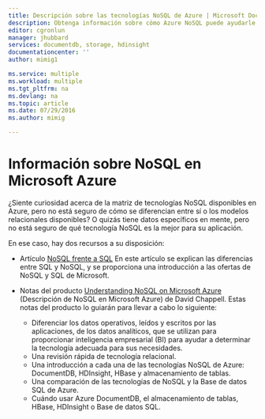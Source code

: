 ```yaml
---
title: Descripción sobre las tecnologías NoSQL de Azure | Microsoft Docs
description: Obtenga información sobre cómo Azure NoSQL puede ayudarle a administrar datos no adecuados para bases de datos relacionales. DocumentDB el almacenamiento de tablas, HBase, HDInsight o Base de datos SQL.
editor: cgronlun
manager: jhubbard
services: documentdb, storage, hdinsight
documentationcenter: ''
author: mimig1

ms.service: multiple
ms.workload: multiple
ms.tgt_pltfrm: na
ms.devlang: na
ms.topic: article
ms.date: 07/29/2016
ms.author: mimig

---
```

# Información sobre NoSQL en Microsoft Azure
¿Siente curiosidad acerca de la matriz de tecnologías NoSQL disponibles en Azure, pero no está seguro de cómo se diferencian entre sí o los modelos relacionales disponibles? O quizás tiene datos específicos en mente, pero no está seguro de qué tecnología NoSQL es la mejor para su aplicación.

En ese caso, hay dos recursos a su disposición:

* Artículo [NoSQL frente a SQL](documentdb-nosql-vs-sql.md) En este artículo se explican las diferencias entre SQL y NoSQL, y se proporciona una introducción a las ofertas de NoSQL y SQL de Microsoft.
* Notas del producto [Understanding NoSQL on Microsoft Azure](http://go.microsoft.com/fwlink/p/?LinkId=330292) (Descripción de NoSQL en Microsoft Azure) de David Chappell. Estas notas del producto lo guiarán para llevar a cabo lo siguiente:
  
  * Diferenciar los datos operativos, leídos y escritos por las aplicaciones, de los datos analíticos, que se utilizan para proporcionar inteligencia empresarial (BI) para ayudar a determinar la tecnología adecuada para sus necesidades.
  * Una revisión rápida de tecnología relacional.
  * Una introducción a cada una de las tecnologías NoSQL de Azure: DocumentDB, HDInsight, HBase y almacenamiento de tablas.
  * Una comparación de las tecnologías de NoSQL y la Base de datos SQL de Azure.
  * Cuándo usar Azure DocumentDB, el almacenamiento de tablas, HBase, HDInsight o Base de datos SQL.

<!---HONumber=AcomDC_0803_2016-->